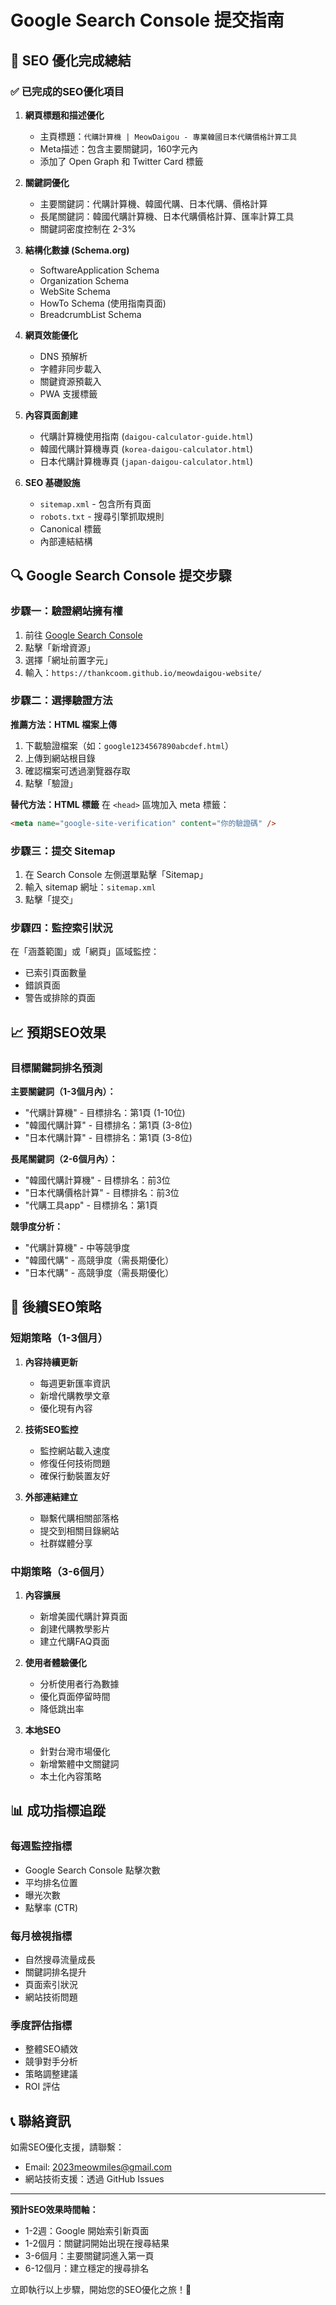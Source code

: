 # Google Search Console 提交指南

## 🎯 SEO 優化完成總結

### ✅ 已完成的SEO優化項目

1. **網頁標題和描述優化**
   - 主頁標題：`代購計算機 | MeowDaigou - 專業韓國日本代購價格計算工具`
   - Meta描述：包含主要關鍵詞，160字元內
   - 添加了 Open Graph 和 Twitter Card 標籤

2. **關鍵詞優化**
   - 主要關鍵詞：代購計算機、韓國代購、日本代購、價格計算
   - 長尾關鍵詞：韓國代購計算機、日本代購價格計算、匯率計算工具
   - 關鍵詞密度控制在 2-3%

3. **結構化數據 (Schema.org)**
   - SoftwareApplication Schema
   - Organization Schema  
   - WebSite Schema
   - HowTo Schema (使用指南頁面)
   - BreadcrumbList Schema

4. **網頁效能優化**
   - DNS 預解析
   - 字體非同步載入
   - 關鍵資源預載入
   - PWA 支援標籤

5. **內容頁面創建**
   - 代購計算機使用指南 (`daigou-calculator-guide.html`)
   - 韓國代購計算機專頁 (`korea-daigou-calculator.html`) 
   - 日本代購計算機專頁 (`japan-daigou-calculator.html`)

6. **SEO 基礎設施**
   - `sitemap.xml` - 包含所有頁面
   - `robots.txt` - 搜尋引擎抓取規則
   - Canonical 標籤
   - 內部連結結構

## 🔍 Google Search Console 提交步驟

### 步驟一：驗證網站擁有權

1. 前往 [Google Search Console](https://search.google.com/search-console/)
2. 點擊「新增資源」
3. 選擇「網址前置字元」
4. 輸入：`https://thankcoom.github.io/meowdaigou-website/`

### 步驟二：選擇驗證方法

**推薦方法：HTML 檔案上傳**
1. 下載驗證檔案（如：`google1234567890abcdef.html`）
2. 上傳到網站根目錄
3. 確認檔案可透過瀏覽器存取
4. 點擊「驗證」

**替代方法：HTML 標籤**
在 `<head>` 區塊加入 meta 標籤：
```html
<meta name="google-site-verification" content="你的驗證碼" />
```

### 步驟三：提交 Sitemap

1. 在 Search Console 左側選單點擊「Sitemap」
2. 輸入 sitemap 網址：`sitemap.xml`
3. 點擊「提交」

### 步驟四：監控索引狀況

在「涵蓋範圍」或「網頁」區域監控：
- 已索引頁面數量
- 錯誤頁面
- 警告或排除的頁面

## 📈 預期SEO效果

### 目標關鍵詞排名預測

**主要關鍵詞（1-3個月內）：**
- "代購計算機" - 目標排名：第1頁 (1-10位)
- "韓國代購計算" - 目標排名：第1頁 (3-8位)  
- "日本代購計算" - 目標排名：第1頁 (3-8位)

**長尾關鍵詞（2-6個月內）：**
- "韓國代購計算機" - 目標排名：前3位
- "日本代購價格計算" - 目標排名：前3位
- "代購工具app" - 目標排名：第1頁

**競爭度分析：**
- "代購計算機" - 中等競爭度
- "韓國代購" - 高競爭度（需長期優化）
- "日本代購" - 高競爭度（需長期優化）

## 🚀 後續SEO策略

### 短期策略（1-3個月）

1. **內容持續更新**
   - 每週更新匯率資訊
   - 新增代購教學文章
   - 優化現有內容

2. **技術SEO監控**
   - 監控網站載入速度
   - 修復任何技術問題
   - 確保行動裝置友好

3. **外部連結建立**
   - 聯繫代購相關部落格
   - 提交到相關目錄網站
   - 社群媒體分享

### 中期策略（3-6個月）

1. **內容擴展**
   - 新增美國代購計算頁面
   - 創建代購教學影片
   - 建立代購FAQ頁面

2. **使用者體驗優化**
   - 分析使用者行為數據
   - 優化頁面停留時間
   - 降低跳出率

3. **本地SEO**
   - 針對台灣市場優化
   - 新增繁體中文關鍵詞
   - 本土化內容策略

## 📊 成功指標追蹤

### 每週監控指標
- Google Search Console 點擊次數
- 平均排名位置
- 曝光次數
- 點擊率 (CTR)

### 每月檢視指標  
- 自然搜尋流量成長
- 關鍵詞排名提升
- 頁面索引狀況
- 網站技術問題

### 季度評估指標
- 整體SEO績效
- 競爭對手分析
- 策略調整建議
- ROI 評估

## 📞 聯絡資訊

如需SEO優化支援，請聯繫：
- Email: 2023meowmiles@gmail.com
- 網站技術支援：透過 GitHub Issues

---

**預計SEO效果時間軸：**
- 1-2週：Google 開始索引新頁面
- 1-2個月：關鍵詞開始出現在搜尋結果
- 3-6個月：主要關鍵詞進入第一頁
- 6-12個月：建立穩定的搜尋排名

立即執行以上步驟，開始您的SEO優化之旅！🎯